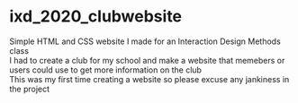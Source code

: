 # ixd_2020_clubwebsite
Simple HTML and CSS website I made for an Interaction Design Methods class
<br>
I had to create a club for my school and make a website that memebers or users could use to get more information on the club
<br> 
This was my first time creating a website so please excuse any jankiness in the project

